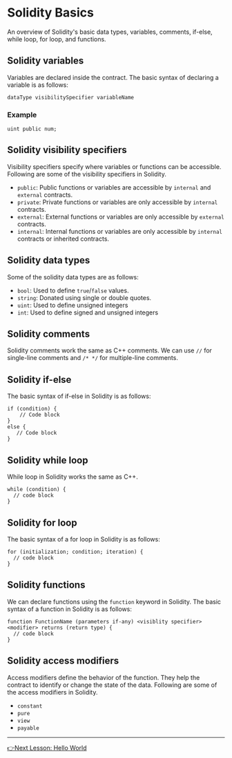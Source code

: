 # Solidity Basics
An overview of Solidity's basic data types, variables, comments, if-else, while loop, for loop, and functions.

## Solidity variables
Variables are declared inside the contract. The basic syntax of declaring a variable is as follows:
```
dataType visibilitySpecifier variableName
```
### Example
```solidity
uint public num;
```

## Solidity visibility specifiers
Visibility specifiers specify where variables or functions can be accessible. Following are some of the visibility specifiers in Solidity.

* `public`: Public functions or variables are accessible by `internal` and `external` contracts.
* `private`: Private functions or variables are only accessible by `internal` contracts.
* `external`: External functions or variables are only accessible by `external` contracts.
* `internal`: Internal functions or variables are only accessible by `internal` contracts or inherited contracts.

## Solidity data types
Some of the solidity data types are as follows:
* `bool`: Used to define `true`/`false` values.
* `string`: Donated using single or double quotes.
* `uint`: Used to define unsigned integers
* `int`: Used to define signed and unsigned integers

## Solidity comments
Solidity comments work the same as C++ comments. We can use `//` for single-line comments and `/* */` for multiple-line comments.

## Solidity if-else
The basic syntax of if-else in Solidity is as follows:
```solidity
if (condition) {
    // Code block
}
else {
   // Code block
}
```

## Solidity while loop
While loop in Solidity works the same as C++.
```solidity
while (condition) {
  // code block
}
```

## Solidity for loop
The basic syntax of a for loop in Solidity is as follows:
```solidity
for (initialization; condition; iteration) {
  // code block
}
```

## Solidity functions
We can declare functions using the `function` keyword in Solidity. The basic syntax of a function in Solidity is as follows:
```solidity
function FunctionName (parameters if-any) <visiblity specifier> <modifier> returns (return type) {
  // code block
}
```

## Solidity access modifiers
Access modifiers define the behavior of the function. They help the contract to identify or change the state of the data.
Following are some of the access modifiers in Solidity.
* `constant`
* `pure`
* `view`
* `payable`

---
[👉Next Lesson: Hello World](https://github.com/MunimIftikhar/Beginner-s-Tutorial-on-Building-a-Calculator-in-Solidity-Using-Remix/blob/main/Hello%2C%20World.md)
